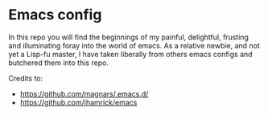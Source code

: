 # Emacs config

In this repo you will find the beginnings of my painful, delightful, frusting and illuminating foray into the world of emacs. As a relative newbie, and not yet a Lisp-fu master, I have taken liberally from others emacs configs and butchered them into this repo.

Credits to:

* https://github.com/magnars/.emacs.d/
* https://github.com/jhamrick/emacs
